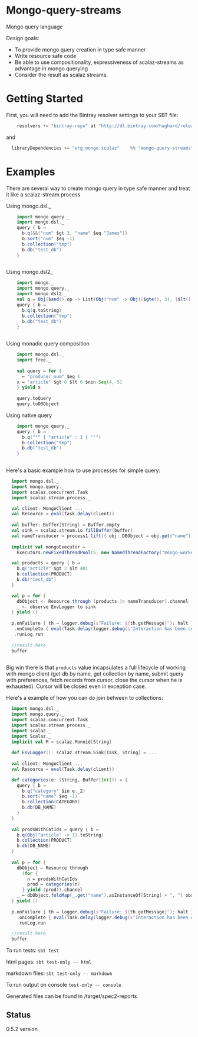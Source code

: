 Mongo-query-streams
===================

Mongo query language

Design goals:  
  * To provide mongo query creation in type safe manner
  * Write resource safe code
  * Be able to use compositionality, expressiveness of scalaz-streams as advantage in mongo querying
  * Consider the result as scalaz streams.

Getting Started
===================
First, you will need to add the Bintray resolver settings to your SBT file:
```scala
    resolvers += "bintray-repo" at "http://dl.bintray.com/haghard/releases"
```
and
 ```scala
   libraryDependencies += "org.mongo.scalaz"    %% "mongo-query-streams" %  "0.5"
 ```

Examples
===================
There are several way to create mongo query in type safe manner and treat it like a scalaz-stream process

Using mongo.dsl._
```scala
    import mongo.query._
    import mongo.dsl._
    query { b ⇒
      b.q(&&("num" $gt 3, "name" $eq "James"))
      b.sort("num" $eq -1)
      b.collection("tmp")
      b.db("test_db")
    }
    
```

Using mongo.dsl2_
```scala
    import mongo._
    import mongo.query._
    import mongo.dsl2._
    val q = Obj($and().op -> List(Obj("num" -> Obj(($gte(), 3), ($lt(), 10))), Obj("name" -> literal("Bauer"))))
    query { b ⇒
      b.q(q.toString)
      b.collection("tmp")
      b.db("test_db")
    }
    
```

Using monadic query composition
```scala
    import mongo.dsl._
    import free._
    
    val query = for {
    _ ← "producer_num" $eq 1
    x ← "article" $gt 0 $lt 6 $nin Seq(4, 5)
    } yield x
    
    query.toQuery
    query.toDBObject    
```

Using native query

```scala
    import mongo.query._
    query { b ⇒
      b.q(""" { "article" : 1 } """)
      b.collection("tmp")
      b.db("test_db")
    }
    
```

Here's a basic example how to use processes for simple query:

```scala
  import mongo.dsl._
  import mongo.query._
  import scalaz.concurrent.Task
  import scalaz.stream.process._

  val client: MongoClient ...
  val Resource = eval(Task.delay(client))
  
  val buffer: Buffer[String] = Buffer.empty
  val sink = scalaz.stream.io.fillBuffer(buffer)
  val nameTransducer = process1.lift({ obj: DBObject ⇒ obj.get("name").toString })
  
  implicit val mongoExecutor = 
    Executors.newFixedThreadPool(5, new NamedThreadFactory("mongo-worker"))

  val products = query { b ⇒
    b.q("article" $gt 2 $lt 40)
    b.collection(PRODUCT)
    b.db("test_db")
  }

  val p = for {
    dbObject <- Resource through (products |> nameTransducer).channel
    _ <- observe EnvLogger to sink
  } yield ()
  
  p.onFailure { th ⇒ logger.debug(s"Failure: ${th.getMessage}"); halt }
   .onComplete { eval(Task.delay(logger.debug(s"Interaction has been completed"))) }
   .runLog.run
   
  //result here
  buffer
   
```

Big win there is that `products` value incapsulates a full lifecycle of working
with mongo client (get db by name, get collection by name, submit query with preferences, 
fetch records from cursor, close the cursor when he is exhausted). Cursor will be closed even
in exception case.


Here's a example of how you can do join between to collections:

```scala
  import mongo.dsl._
  import mongo.query._
  import scalaz.concurrent.Task
  import scalaz.stream.process._
  import scalaz._
  import Scalaz._
  implicit val M = scalaz.Monoid[String]
  
  def EnvLogger(): scalaz.stream.Sink[Task, String] = ...
   
  val client: MongoClient ...
  val Resource = eval(Task.delay(client))

  def categories(e: (String, Buffer[Int])) = {
    query { b ⇒
      b.q("category" $in e._2)
      b.sort("name" $eq -1)
      b.collection(CATEGORY)
      b.db(DB_NAME)
    }
  }
    
  val prodsWithCatIds = query { b ⇒
    b.q(Obj("article" -> 1).toString)
    b.collection(PRODUCT)
    b.db(DB_NAME)
  }
    
  val p = for {
    dbObject ← Resource through
      (for {
        n ← prodsWithCatIds
        prod ← categories(n)
      } yield (prod)).channel
    _ ← dbObject.foldMap(_.get("name").asInstanceOf[String] + ", ") observe EnvLogger to sink
  } yield ()
    
  p.onFailure { th ⇒ logger.debug(s"Failure: ${th.getMessage}"); halt }
    .onComplete { eval(Task.delay(logger.debug(s"Interaction has been completed"))) }
    .runLog.run

  //result here
  buffer
```

To run tests:
  <code>sbt test</code>

  html pages:
<code>sbt test-only -- html</code>

  markdown files:
<code>sbt test-only -- markdown</code>


To run output on console
  <code>test-only -- console</code>
  
Generated files can be found in /target/spec2-reports

Status
------
0.5.2 version